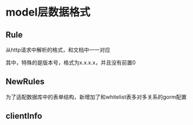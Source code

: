 # model层数据格式

## Rule

从http请求中解析的格式，和文档中一一对应

其中，特殊的是版本号，格式为x.x.x.x，并且没有前置0

## NewRules

为了适配数据库中的表单结构，新增加了和whitelist表多对多关系的gorm配置

## clientInfo

